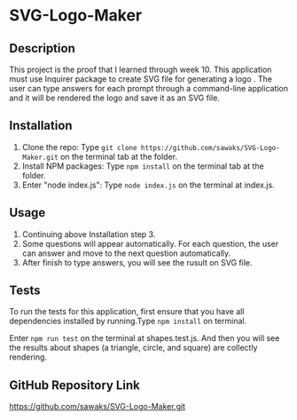 # SVG-Logo-Maker

## Description
This project is the proof that I learned through week 10. This application must use Inquirer package to create SVG file for generating a logo . The user can type answers for each prompt through a command-line application and it will be rendered the logo and save it as an SVG file.

## Installation
1. Clone the repo: Type `git clone https://github.com/sawaks/SVG-Logo-Maker.git` on the terminal tab at the folder.
2. Install NPM packages: Type `npm install` on the terminal tab at the folder.
3. Enter "node index.js": Type `node index.js` on the terminal at index.js.

## Usage
1. Continuing above Installation step 3.
2. Some questions will appear automatically. For each question, the user can answer and move to the next question automatically.
4. After finish to type answers, you will see the rusult on SVG file. 

## Tests
To run the tests for this application, first ensure that you have all dependencies installed by running.Type `npm install` on terminal.

Enter  `npm run test` on the terminal at shapes.test.js. And then you will see the results about shapes (a triangle, circle, and square) are collectly rendering.

## GitHub Repository Link
https://github.com/sawaks/SVG-Logo-Maker.git